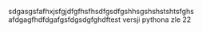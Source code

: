 sdgasgsfafhxjsfgjdfgfhsfhsdfgsdfgshhsgshshstshtsfghs	afdgagfhdfdgafgsfdgsdgfghdftest versji pythona zle
22
